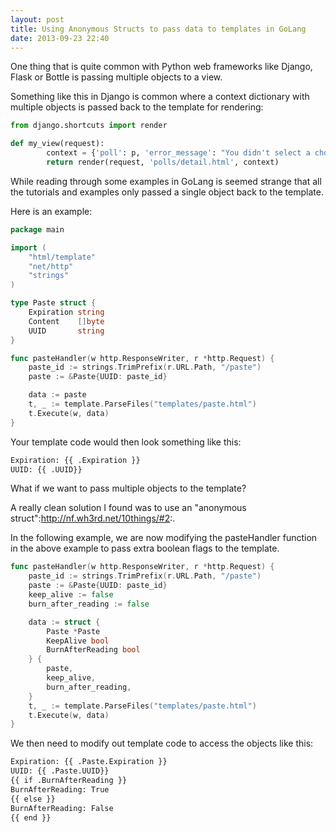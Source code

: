 ```yaml
---
layout: post
title: Using Anonymous Structs to pass data to templates in GoLang
date: 2013-09-23 22:40
---
```


One thing that is quite common with Python web frameworks like Django, Flask or Bottle is passing multiple objects to a view.

Something like this in Django is common where a context dictionary with multiple objects is passed back to the template for rendering:
```python
from django.shortcuts import render

def my_view(request):
        context = {'poll': p, 'error_message': "You didn't select a choice.",}
        return render(request, 'polls/detail.html', context)
```

While reading through some examples in GoLang is seemed strange that all the tutorials and examples only passed a single object back to the template.

Here is an example:
```go
package main

import (
    "html/template"
    "net/http"
    "strings"
)

type Paste struct {
    Expiration string
    Content    []byte
    UUID       string
}

func pasteHandler(w http.ResponseWriter, r *http.Request) {
    paste_id := strings.TrimPrefix(r.URL.Path, "/paste")
    paste := &Paste{UUID: paste_id}

    data := paste
    t, _ := template.ParseFiles("templates/paste.html")
    t.Execute(w, data)
}
```

Your template code would then look something like this:
```html
Expiration: {{ .Expiration }}
UUID: {{ .UUID}}
```

What if we want to pass multiple objects to the template?

A really clean solution I found was to use an "anonymous struct":http://nf.wh3rd.net/10things/#2:.

In the following example, we are now modifying the pasteHandler function in the above example to pass extra boolean flags to the template.

```go
func pasteHandler(w http.ResponseWriter, r *http.Request) {
    paste_id := strings.TrimPrefix(r.URL.Path, "/paste")
    paste := &Paste{UUID: paste_id}
    keep_alive := false
    burn_after_reading := false

    data := struct {
        Paste *Paste
        KeepAlive bool
        BurnAfterReading bool
    } {
        paste,
        keep_alive,
        burn_after_reading,
    }
    t, _ := template.ParseFiles("templates/paste.html")
    t.Execute(w, data)
}
```

We then need to modify out template code to access the objects like this:

```html
Expiration: {{ .Paste.Expiration }}
UUID: {{ .Paste.UUID}}
{{ if .BurnAfterReading }}
BurnAfterReading: True
{{ else }}
BurnAfterReading: False
{{ end }}
```

